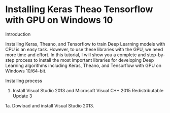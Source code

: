# Installing Keras Theao Tensorflow with GPU on Windows 10

Introduction

Installing Keras, Theano, and Tensorflow to train Deep Learning models with CPU is an easy task. However, to use these libraries with the GPU, we need more time and effort. In this tutorial, I will show you a complete and step-by-step process to install the most important libraries for developing Deep Learning algorithms including Keras, Theano, and Tensorflow with GPU on Windows 10/64-bit.

Installing process

1. Install Visual Studio 2013 and Microsoft Visual C++ 2015 Redistributable Update 3

1a. Dowload and install Visual Studio 2013. 








